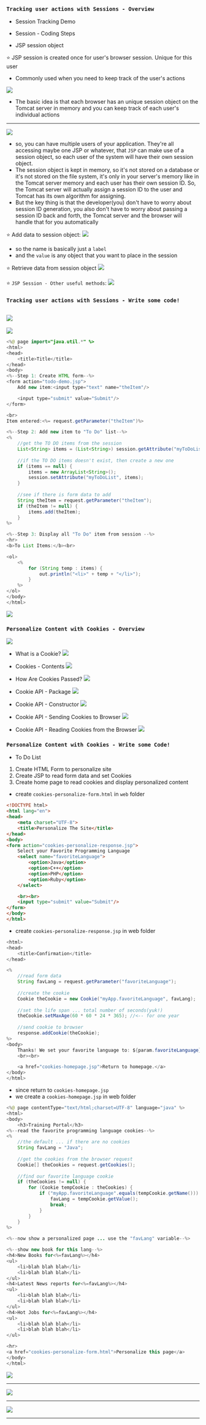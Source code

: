 ### `Tracking user actions with Sessions - Overview`

- Session Tracking Demo
- Session - Coding Steps

- JSP session object


:star: JSP session is created once for user's browser session. Unique for this user

- Commonly used when you need to keep track of the user's actions

![](img/2019-08-25-08-22-47.png)
- The basic idea is that each browser has an unique session object on the Tomcat server in memory and you can keep track of each user's individual actions
---

![](img/2019-08-25-08-26-30.png)
- so, you can have multiple users of your application. They're all accessing maybe one JSP or whatever, that `JSP` can make use of a session object, so each user of the system will have their own session object. 
- The session object is kept in memory, so it's not stored on a database or it's not stored on the file system, it's only in your server's memory like in the Tomcat server memory and each user has their own session ID. So, the Tomcat server will actually assign a session ID to the user and Tomcat has its own algorithm for assigning. 
- But the key thing is that the developer(you) don't have to worry about session ID generation, you also don't have to worry about passing a session ID back and forth, the Tomcat server and the browser will handle that for you automatically

:star: Add data to session object:
![](img/2019-08-25-08-36-58.png)
- so the name is basically just a `label`
- and the `value` is any object that you want to place in the session

:star: Retrieve data from session object
![](img/2019-08-25-08-40-19.png)

:star: `JSP Session - Other useful methods`:
![](img/2019-08-25-08-44-41.png)


### `Tracking user actions with Sessions - Write some code!`
![](img/2019-08-25-10-08-25.png)
---

![](img/2019-08-25-10-17-47.png)
```java
<%@ page import="java.util.*" %>
<html>
<head>
    <title>Title</title>
</head>
<body>
<%--Step 1: Create HTML form--%>
<form action="todo-demo.jsp">
    Add new item:<input type="text" name="theItem"/>

    <input type="submit" value="Submit"/>
</form>

<br>
Item entered:<%= request.getParameter("theItem")%>

<%--Step 2: Add new item to "To Do" list--%>
<%
    //get the TO DO items from the session
    List<String> items = (List<String>) session.getAttribute("myToDoList");
    
    //if the TO DO items doesn't exist, then create a new one
    if (items == null) {
        items = new ArrayList<String>();
        session.setAttribute("myToDoList", items);
    }
    
    //see if there is form data to add
    String theItem = request.getParameter("theItem");
    if (theItem != null) {
        items.add(theItem);
    }
%>

<%--Step 3: Display all "To Do" item from session --%>
<hr>
<b>To List Items:</b><br>

<ol>
    <%
        for (String temp : items) {
            out.println("<li>" + temp + "</li>");
        }
    %>
</ol>
</body>
</html>
```
![](img/2019-08-25-10-34-47.png)




### `Personalize Content with Cookies - Overview`

![](img/2019-08-25-12-06-16.png)

- What is a Cookie?
![](img/2019-08-25-12-10-04.png)

- Cookies - Contents
![](img/2019-08-25-12-12-09.png)

- How Are Cookies Passed?
![](img/2019-08-25-12-13-57.png)

- Cookie API - Package
![](img/2019-08-25-12-18-43.png)

- Cookie API - Constructor
![](img/2019-08-25-12-22-31.png)

- Cookie API - Sending Cookies to Browser
![](img/2019-08-25-12-24-19.png)

- Cookie API - Reading Cookies from the Browser
![](img/2019-08-25-12-33-16.png)




### `Personalize Content with Cookies - Write some Code!`

- To Do List
1. Create HTML Form to personalize site
2. Create JSP to read form data and set Cookies
3. Create home page to read cookies and display personalized content

- create `cookies-personalize-form.html` in `web` folder
```html
<!DOCTYPE html>
<html lang="en">
<head>
    <meta charset="UTF-8">
    <title>Personalize The Site</title>
</head>
<body>
<form action="cookies-personalize-response.jsp">
    Select your Favorite Programming Language
    <select name="favoriteLanguage">
        <option>Java</option>
        <option>C++</option>
        <option>PHP</option>
        <option>Ruby</option>
    </select>

    <br><br>
    <input type="submit" value="Submit"/>
</form>
</body>
</html>
```

- create `cookies-personalize-response.jsp` in web folder

```java
<html>
<head>
    <title>Confirmation</title>
</head>

<%
    //read form data
    String favLang = request.getParameter("favoriteLanguage");
    
    //create the cookie
    Cookie theCookie = new Cookie("myApp.favoriteLanguage", favLang);
    
    //set the life span ... total number of seconds(yuk!)
    theCookie.setMaxAge(60 * 60 * 24 * 365); //<-- for one year
    
    //send cookie to browser
    response.addCookie(theCookie);
%>
<body>
    Thanks! We set your favorite language to: ${param.favoriteLanguage}
    <br><br>

    <a href="cookies-homepage.jsp">Return to homepage.</a>
</body>
</html>
```
- since return to `cookies-homepage.jsp`
- we create a `cookies-homepage.jsp` in web folder
```java
<%@ page contentType="text/html;charset=UTF-8" language="java" %>
<html>
<body>
    <h3>Training Portal</h3>
<%--read the favorite programming language cookies--%>
<%
    //the default ... if there are no cookies
    String favLang = "Java";
    
    //get the cookies from the browser request
    Cookie[] theCookies = request.getCookies();
    
    //find our favorite language cookie
    if (theCookies != null) {
        for (Cookie tempCookie : theCookies) {
            if ("myApp.favoriteLanguage".equals(tempCookie.getName())) {
                favLang = tempCookie.getValue();
                break;
            }
        }
    }
%>

<%--now show a personalized page ... use the "favLang" variable--%>

<%--show new book for this lang--%>
<h4>New Books for<%=favLang%></h4>
<ul>
    <li>blah blah blah</li>
    <li>blah blah blah</li>
</ul>
<h4>Latest News reports for<%=favLang%></h4>
<ul>
    <li>blah blah blah</li>
    <li>blah blah blah</li>
</ul>
<h4>Hot Jobs for<%=favLang%></h4>
<ul>
    <li>blah blah blah</li>
    <li>blah blah blah</li>
</ul>

<hr>
<a href="cookies-personalize-form.html">Personalize this page</a>
</body>
</html>

```
![](img/2019-08-25-14-01-17.png)

---
![](img/2019-08-25-14-02-17.png)

---
![](img/2019-08-25-14-03-35.png)

---
